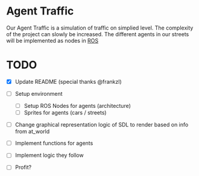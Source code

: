 # Agent Traffic

Our Agent Traffic is a simulation of traffic on simplied level.
The complexity of the project can slowly be increased. The different agents in our streets will be implemented as nodes in 
[ROS](https://wiki.ros.org)

# TODO
- [X] Update README (special thanks @frankzl)
- [ ] Setup environment
  - [ ] Setup ROS Nodes for agents (architecture)
  - [ ] Sprites for agents (cars / streets)

- [ ] Change graphical representation logic of SDL to render based on info from at_world
  
- [ ] Implement functions for agents
- [ ] Implement logic they follow
- [ ] Profit?
  

